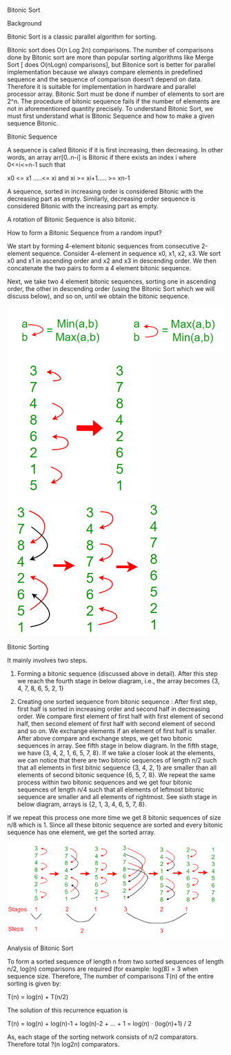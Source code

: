 Bitonic Sort

Background

Bitonic Sort is a classic parallel algorithm for sorting.

Bitonic sort does O(n Log 2n) comparisons.
The number of comparisons done by Bitonic sort are more than popular sorting algorithms like Merge Sort [ does O(nLogn) comparisons], but Bitonice sort is better for parallel implementation because we always compare elements in predefined sequence and the sequence of comparison doesn’t depend on data. Therefore it is suitable for implementation in hardware and parallel processor array.
Bitonic Sort must be done if number of elements to sort are 2^n. The procedure of bitonic sequence fails if the number of elements are not in aforementioned quantity precisely.
To understand Bitonic Sort, we must first understand what is Bitonic Sequence and how to make a given sequence Bitonic.

Bitonic Sequence

A sequence is called Bitonic if it is first increasing, then decreasing. In other words, an array arr[0..n-i] is Bitonic if there exists an index i where 0<=i<=n-1 such that

x0 <= x1 …..<= xi  and  xi >= xi+1….. >= xn-1

A sequence, sorted in increasing order is considered Bitonic with the decreasing part as empty. Similarly, decreasing order sequence is considered Bitonic with the increasing part as empty.

A rotation of Bitonic Sequence is also bitonic.

How to form a Bitonic Sequence from a random input?

We start by forming 4-element bitonic sequences from consecutive 2-element sequence. Consider 4-element in sequence x0, x1, x2, x3. We sort x0 and x1 in ascending order and x2 and x3 in descending order. We then concatenate the two pairs to form a 4 element bitonic sequence.

Next, we take two 4 element bitonic sequences, sorting one in ascending order, the other in descending order (using the Bitonic Sort which we will discuss below), and so on, until we obtain the bitonic sequence.

![img.png](infoimgs/img.png)
![img_1.png](infoimgs/img_1.png)
![img_2.png](infoimgs/img_2.png)

Bitonic Sorting

It mainly involves two steps.

1. Forming a bitonic sequence (discussed above in detail). After this step we reach the fourth stage in below diagram, i.e., the array becomes {3, 4, 7, 8, 6, 5, 2, 1}

2. Creating one sorted sequence from bitonic sequence : After first step, first half is sorted in increasing order and second half in decreasing order.
We compare first element of first half with first element of second half, then second element of first half with second element of second and so on. We exchange elements if an element of first half is smaller.
After above compare and exchange steps, we get two bitonic sequences in array. See fifth stage in below diagram. In the fifth stage, we have {3, 4, 2, 1, 6, 5, 7, 8}. If we take a closer look at the elements, we can notice that there are two bitonic sequences of length n/2 such that all elements in first bitnic sequence {3, 4, 2, 1} are smaller than all elements of second bitonic sequence {6, 5, 7, 8}.
We repeat the same process within two bitonic sequences and we get four bitonic sequences of length n/4 such that all elements of leftmost bitonic sequence are smaller and all elements of rightmost. See sixth stage in below diagram, arrays is {2, 1, 3, 4, 6, 5, 7, 8}.

If we repeat this process one more time we get 8 bitonic sequences of size n/8 which is 1. Since all these bitonic sequence are sorted and every bitonic sequence has one element, we get the sorted array.

![img_3.png](infoimgs/img_3.png)

Analysis of Bitonic Sort

To form a sorted sequence of length n from two sorted sequences of length n/2, log(n) comparisons are required (for example: log(8) = 3 when sequence size. Therefore, The number of comparisons T(n) of the entire sorting is given by:

T(n) = log(n) + T(n/2)

The solution of this recurrence equation is

T(n) = log(n) + log(n)-1 + log(n)-2 + … + 1 = log(n) · (log(n)+1) / 2

As, each stage of the sorting network consists of n/2 comparators. Therefore total ?(n log2n) comparators.